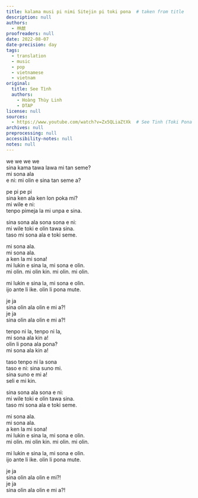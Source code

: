 ```yaml
---
title: kalama musi pi nimi Sitejin pi toki pona  # taken from title
description: null
authors:
  - 林虤
proofreaders: null
date: 2022-08-07
date-precision: day
tags:
  - translation
  - music
  - pop
  - vietnamese
  - vietnam
original:
  title: See Tình
  authors:
    - Hoàng Thùy Linh
    - DTAP
license: null
sources:
  - https://www.youtube.com/watch?v=Zx5QLiaZtXk  # See Tinh (Toki Pona Cover)
archives: null
preprocessing: null
accessibility-notes: null
notes: null
---
```


we we we we  \
sina kama tawa lawa mi tan seme?  \
mi sona ala  \
e ni: mi olin e sina tan seme a?

pe pi pe pi  \
sina ken ala ken lon poka mi?  \
mi wile e ni:  \
tenpo pimeja la mi unpa e sina.

sina sona ala sona sona e ni:  \
mi wile toki e olin tawa sina.  \
taso mi sona ala e toki seme.

mi sona ala.  \
mi sona ala.  \
a ken la mi sona!  \
mi lukin e sina la, mi sona e olin.  \
mi olin. mi olin kin. mi olin. mi olin.

mi lukin e sina la, mi sona e olin.  \
ijo ante li ike.<!-- inferred --> olin li pona mute.

je ja  \
sina olin ala olin e mi a?!  \
je ja  \
sina olin ala olin e mi a?!

tenpo ni la, tenpo ni la,  \
mi sona ala kin a!  \
olin li pona ala pona?  \
mi sona ala kin a!

taso tenpo ni la sona  \
taso e ni: sina suno mi.  \
sina suno e mi a!  \
seli e mi kin.

sina sona ala sona e ni:  \
mi wile toki e olin tawa sina.  \
taso mi sona ala e toki seme.

mi sona ala.  \
mi sona ala.  \
a ken la mi sona!  \
mi lukin e sina la, mi sona e olin.  \
mi olin. mi olin kin. mi olin. mi olin.

mi lukin e sina la, mi sona e olin.  \
ijo ante li ike.<!-- inferred --> olin li pona mute.

je ja  \
sina olin ala olin e mi?!  \
je ja  \
sina olin ala olin e mi a?!
